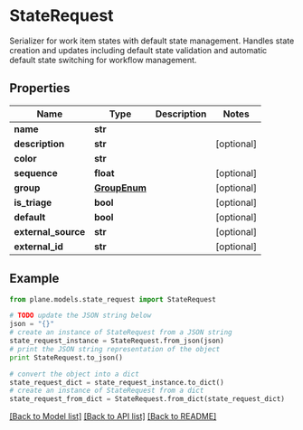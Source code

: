 # StateRequest

Serializer for work item states with default state management.  Handles state creation and updates including default state validation and automatic default state switching for workflow management.

## Properties
Name | Type | Description | Notes
------------ | ------------- | ------------- | -------------
**name** | **str** |  | 
**description** | **str** |  | [optional] 
**color** | **str** |  | 
**sequence** | **float** |  | [optional] 
**group** | [**GroupEnum**](GroupEnum.md) |  | [optional] 
**is_triage** | **bool** |  | [optional] 
**default** | **bool** |  | [optional] 
**external_source** | **str** |  | [optional] 
**external_id** | **str** |  | [optional] 

## Example

```python
from plane.models.state_request import StateRequest

# TODO update the JSON string below
json = "{}"
# create an instance of StateRequest from a JSON string
state_request_instance = StateRequest.from_json(json)
# print the JSON string representation of the object
print StateRequest.to_json()

# convert the object into a dict
state_request_dict = state_request_instance.to_dict()
# create an instance of StateRequest from a dict
state_request_from_dict = StateRequest.from_dict(state_request_dict)
```
[[Back to Model list]](../README.md#documentation-for-models) [[Back to API list]](../README.md#documentation-for-api-endpoints) [[Back to README]](../README.md)


